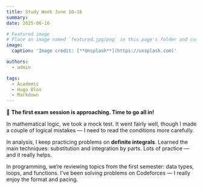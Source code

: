 ```yaml
---
title: Study Week June 10–16
summary: 
date: 2025-06-16

# Featured image
# Place an image named `featured.jpg/png` in this page's folder and customize its options here.
image:
  caption: 'Image credit: [**Unsplash**](https://unsplash.com)'

authors:
  - admin

tags:
  - Academic
  - Hugo Blox
  - Markdown
---
```


📖 **The first exam session is approaching. Time to go all in!**

In mathematical logic, we took a mock test. It went fairly well, though I made a couple of logical mistakes — I need to read the conditions more carefully.

In analysis, I keep practicing problems on **definite integrals**. Learned the main techniques: substitution and integration by parts. Lots of practice — and it really helps.

In programming, we’re reviewing topics from the first semester: data types, loops, and functions. I’ve been solving problems on Codeforces — I really enjoy the format and pacing.

